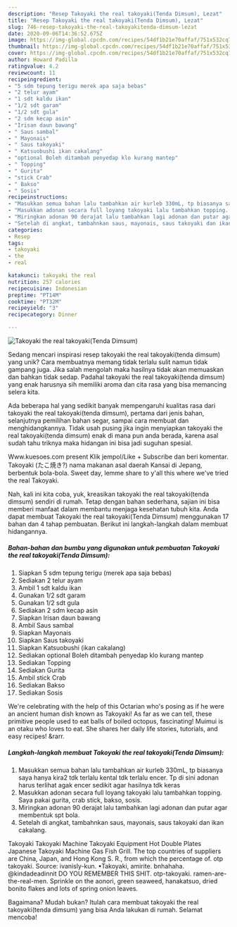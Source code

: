 ```yaml
---
description: "Resep Takoyaki the real takoyaki(Tenda Dimsum), Lezat"
title: "Resep Takoyaki the real takoyaki(Tenda Dimsum), Lezat"
slug: 746-resep-takoyaki-the-real-takoyakitenda-dimsum-lezat
date: 2020-09-06T14:36:52.675Z
image: https://img-global.cpcdn.com/recipes/54df1b21e70affaf/751x532cq70/takoyaki-the-real-takoyakitenda-dimsum-foto-resep-utama.jpg
thumbnail: https://img-global.cpcdn.com/recipes/54df1b21e70affaf/751x532cq70/takoyaki-the-real-takoyakitenda-dimsum-foto-resep-utama.jpg
cover: https://img-global.cpcdn.com/recipes/54df1b21e70affaf/751x532cq70/takoyaki-the-real-takoyakitenda-dimsum-foto-resep-utama.jpg
author: Howard Padilla
ratingvalue: 4.2
reviewcount: 11
recipeingredient:
- "5 sdm tepung terigu merek apa saja bebas"
- "2 telur ayam"
- "1 sdt kaldu ikan"
- "1/2 sdt garam"
- "1/2 sdt gula"
- "2 sdm kecap asin"
- "Irisan daun bawang"
- " Saus sambal"
- " Mayonais"
- " Saus takoyaki"
- " Katsuobushi ikan cakalang"
- "optional Boleh ditambah penyedap klo kurang mantep"
- " Topping"
- " Gurita"
- "stick Crab"
- " Bakso"
- " Sosis"
recipeinstructions:
- "Masukkan semua bahan lalu tambahkan air kurleb 330mL, tp biasanya saya hanya kira2 tdk terlalu kental tdk terlalu encer. Tp di sini adonan harus terlihat agak encer sedikit agar hasilnya tdk keras"
- "Masukkan adonan secara full loyang takoyaki lalu tambahkan topping. Saya pakai gurita, crab stick, bakso, sosis."
- "Miringkan adonan 90 derajat lalu tambahkan lagi adonan dan putar agar membentuk spt bola."
- "Setelah di angkat, tambahnkan saus, mayonais, saus takoyaki dan ikan cakalang."
categories:
- Resep
tags:
- takoyaki
- the
- real

katakunci: takoyaki the real 
nutrition: 257 calories
recipecuisine: Indonesian
preptime: "PT14M"
cooktime: "PT32M"
recipeyield: "3"
recipecategory: Dinner

---
```



![Takoyaki the real takoyaki(Tenda Dimsum)](https://img-global.cpcdn.com/recipes/54df1b21e70affaf/751x532cq70/takoyaki-the-real-takoyakitenda-dimsum-foto-resep-utama.jpg)

Sedang mencari inspirasi resep takoyaki the real takoyaki(tenda dimsum) yang unik? Cara membuatnya memang tidak terlalu sulit namun tidak gampang juga. Jika salah mengolah maka hasilnya tidak akan memuaskan dan bahkan tidak sedap. Padahal takoyaki the real takoyaki(tenda dimsum) yang enak harusnya sih memiliki aroma dan cita rasa yang bisa memancing selera kita.

Ada beberapa hal yang sedikit banyak mempengaruhi kualitas rasa dari takoyaki the real takoyaki(tenda dimsum), pertama dari jenis bahan, selanjutnya pemilihan bahan segar, sampai cara membuat dan menghidangkannya. Tidak usah pusing jika ingin menyiapkan takoyaki the real takoyaki(tenda dimsum) enak di mana pun anda berada, karena asal sudah tahu triknya maka hidangan ini bisa jadi suguhan spesial.

Www.kuesoes.com present Klik jempol/Like + Subscribe dan beri komentar. Takoyaki (たこ焼き?) nama makanan asal daerah Kansai di Jepang, berbentuk bola-bola. Sweet day, lemme share to y&#39;all this where we&#39;ve tried the real Takoyaki.


Nah, kali ini kita coba, yuk, kreasikan takoyaki the real takoyaki(tenda dimsum) sendiri di rumah. Tetap dengan bahan sederhana, sajian ini bisa memberi manfaat dalam membantu menjaga kesehatan tubuh kita. Anda dapat membuat Takoyaki the real takoyaki(Tenda Dimsum) menggunakan 17 bahan dan 4 tahap pembuatan. Berikut ini langkah-langkah dalam membuat hidangannya.

<!--inarticleads1-->

##### Bahan-bahan dan bumbu yang digunakan untuk pembuatan Takoyaki the real takoyaki(Tenda Dimsum):

1. Siapkan 5 sdm tepung terigu (merek apa saja bebas)
1. Sediakan 2 telur ayam
1. Ambil 1 sdt kaldu ikan
1. Gunakan 1/2 sdt garam
1. Gunakan 1/2 sdt gula
1. Sediakan 2 sdm kecap asin
1. Siapkan Irisan daun bawang
1. Ambil  Saus sambal
1. Siapkan  Mayonais
1. Siapkan  Saus takoyaki
1. Siapkan  Katsuobushi (ikan cakalang)
1. Sediakan optional Boleh ditambah penyedap klo kurang mantep
1. Sediakan  Topping
1. Sediakan  Gurita
1. Ambil stick Crab
1. Sediakan  Bakso
1. Sediakan  Sosis


We&#39;re celebrating with the help of this Octarian who&#39;s posing as if he were an ancient human dish known as Takoyaki! As far as we can tell, these primitive people used to eat balls of boiled octopus, fascinating! Muimui is an otaku who loves to eat. She shares her daily life stories, tutorials, and easy recipes! &amp;rarr. 

<!--inarticleads2-->

##### Langkah-langkah membuat Takoyaki the real takoyaki(Tenda Dimsum):

1. Masukkan semua bahan lalu tambahkan air kurleb 330mL, tp biasanya saya hanya kira2 tdk terlalu kental tdk terlalu encer. Tp di sini adonan harus terlihat agak encer sedikit agar hasilnya tdk keras
1. Masukkan adonan secara full loyang takoyaki lalu tambahkan topping. Saya pakai gurita, crab stick, bakso, sosis.
1. Miringkan adonan 90 derajat lalu tambahkan lagi adonan dan putar agar membentuk spt bola.
1. Setelah di angkat, tambahnkan saus, mayonais, saus takoyaki dan ikan cakalang.


Takoyaki Takoyaki Machine Takoyaki Equipment Hot Double Plates Japanese Takoyaki Machine Gas Fish Grill. The top countries of suppliers are China, Japan, and Hong Kong S. R., from which the percentage of. otp takoyaki. Source: ivanisly-kun. •Takoyaki, amirite. bnhahaha. @kindadeadinnit DO YOU REMEMBER THIS SHIT. otp-takoyaki. ramen-are-the-real-men. Sprinkle on the aonori, green seaweed, hanakatsuo, dried bonito flakes and lots of spring onion leaves. 

Bagaimana? Mudah bukan? Itulah cara membuat takoyaki the real takoyaki(tenda dimsum) yang bisa Anda lakukan di rumah. Selamat mencoba!
